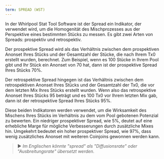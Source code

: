 ```yaml
---
term: SPREAD (WST)
---
```


In der Whirlpool Stat Tool Software ist der Spread ein Indikator, der verwendet wird, um die Homogenität des Mischprozesses aus der Perspektive eines bestimmten Stücks zu messen. Es gibt zwei Arten von Spreads: prospektiv und retrospektiv.

Der prospektive Spread wird als das Verhältnis zwischen dem prospektiven Anonset Ihres Stücks und der Gesamtzahl der Stücke, die nach Ihrem Tx0 erstellt wurden, berechnet. Zum Beispiel, wenn es 100 Stücke in Ihrem Pool gibt und Ihr Stück ein Anonset von 70 hat, dann ist der prospektive Spread Ihres Stücks 70%.

Der retrospektive Spread hingegen ist das Verhältnis zwischen dem retrospektiven Anonset Ihres Stücks und der Gesamtzahl der Tx0, die vor dem letzten Mix Ihres Stücks erstellt wurden. Wenn also das retrospektive Anonset Ihres Stücks 95 beträgt und es 100 Tx0 vor Ihrem letzten Mix gab, dann ist der retrospektive Spread Ihres Stücks 95%.

Diese beiden Indikatoren werden verwendet, um die Wirksamkeit des Mischens Ihres Stücks im Verhältnis zu dem vom Pool gebotenen Potenzial zu bewerten. Ein niedriger prospektiver Spread, wie 5%, deutet auf eine erhebliche Marge für mögliche Verbesserungen durch zusätzliche Mixes hin. Umgekehrt bedeutet ein hoher prospektiver Spread, wie 97%, dass wenig zusätzliches Anonset mit weiteren Coinjoins gewonnen werden kann.

> ► *Im Englischen könnte "spread" als "Diffusionsrate" oder "Ausbreitungsrate" übersetzt werden.*